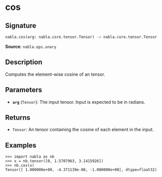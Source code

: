 # cos

## Signature

```python
nabla.cos(arg: nabla.core.tensor.Tensor) -> nabla.core.tensor.Tensor
```

**Source**: `nabla.ops.unary`

## Description

Computes the element-wise cosine of an tensor.

## Parameters

- **`arg`** (`Tensor`): The input tensor. Input is expected to be in radians.

## Returns

- `Tensor`: An tensor containing the cosine of each element in the input.

## Examples

```pycon
>>> import nabla as nb
>>> x = nb.tensor([0, 1.5707963, 3.1415926])
>>> nb.cos(x)
Tensor([ 1.000000e+00, -4.371139e-08, -1.000000e+00], dtype=float32)
```

